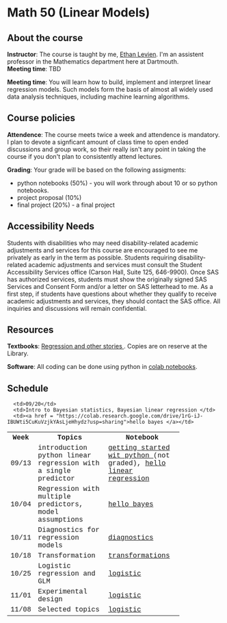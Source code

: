 # Math 50 (Linear Models)


## About the course


 **Instructor**:
 The course is taught by me, <a href = "www.github.io/elevien"> Ethan Levien</a>. I'm an assistent professor in the Mathematics department here at Dartmouth.  
 **Meeting time**: TBD

 **Meeting time**: You will learn how to build, implement and interpret linear regression models. Such models form the basis of almost all widely used data analysis techniques, including machine learning algorithms.


## Course policies

**Attendence**: The course meets twice a week and attendence is mandatory. I plan to devote a signficant amount of class time to open ended discussions and group work, so their really isn't any point in taking the course if you don't plan to consistently attend lectures.

**Grading**:
 Your grade will be based on the following assigments:
  <ul>
    <li> python notebooks (50%) - you will work through about 10 or so python notebooks.  </li>
    <li> project proposal (10%)  </li>
    <li> final project (20%) - a final project  </li>
  </ul>

  </p>


## Accessibility Needs
<p> Students with disabilities who may need disability-related academic adjustments and services for this course are encouraged to see me privately as early in the term as possible. Students requiring disability- related academic adjustments and services must consult the Student Accessibility Services office (Carson Hall, Suite 125, 646-9900). Once SAS has authorized services, students must show the originally signed SAS Services and Consent Form and/or a letter on SAS letterhead to me. As a first step, if students have questions about whether they qualify to receive academic adjustments and services, they should contact the SAS office. All inquiries and discussions will remain confidential.  </p>


## Resources

**Textbooks**: <a href ="https://github.com/avehtari/ROS-Examples"> Regression and other stories </a>. Copies are on reserve at the Library.

**Software**: All coding can be done using python in <a href ="colab.research.google.com"> colab notebooks</a>.



## Schedule
<!-- <p style="font-family:Courier; color:Blue; font-size: 20px;">This text has the font Courier, is Blue, and 20px.</p> -->

<table style="width:80%; font-family:Courier">
  <tr>
    <th>Week   </th>
    <th>Topics</th>
    <th>Notebook</th>
  </tr>
  <tr>
    <td>09/13</td>
    <td>introduction
       python
       linear regression with a single predictor</td>
    <td> <a href = "https://colab.research.google.com/drive/1yPxFVsCmu-KhGC8TFUa3q8JdtTZYnay0"> getting started wit python </a> (not graded), <a href = "https://colab.research.google.com/drive/1rG-iJ-IBUWti5CuKuVzjkYAsLjeHhydz?usp=sharing">hello linear regression </a></td>
    <tr>

      <td>09/20</td>
      <td>Intro to Bayesian statistics, Bayesian linear regression </td>
      <td><a href = "https://colab.research.google.com/drive/1rG-iJ-IBUWti5CuKuVzjkYAsLjeHhydz?usp=sharing">hello bayes </a></td>
  </tr>

<tr>
  <td>10/04</td>
  <td>Regression with multiple predictors, model assumptions </td>
  <td><a href = "https://colab.research.google.com/drive/1rG-iJ-IBUWti5CuKuVzjkYAsLjeHhydz?usp=sharing">hello bayes </a>
  </td>
</tr>

<tr>
  <td>10/11</td>
  <td>Diagnostics for regression models</td>
  <td><a href = ""> diagnostics </a></td>
</tr>


<tr>
  <td>10/18</td>
  <td>Transformation</td>
  <td><a href = ""> transformations </a></td>
</tr>

<tr>
  <td>10/25</td>
  <td>Logistic regression and GLM</td>
  <td><a href = ""> logistic </a></td>
</tr>

<tr>
  <td>11/01</td>
  <td>Experimental design</td>
  <td><a href = ""> logistic </a></td>
</tr>

<tr>
  <td>11/08</td>
  <td>Selected topics</td>
  <td><a href = ""> logistic </a></td>
</tr>


</table>
